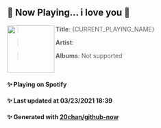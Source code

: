 ## 🎵 Now Playing... i love you 🎵

[<img align="left" width="110" height="110" src="https://i.scdn.co/image/ab67616d0000485150a3147b4edd7701a876c6ce">](https://open.spotify.com/album/0S0KGZnfBGSIssfF54WSJh)
>  **Title**: {CURRENT_PLAYING_NAME}

>  **Artist**: 

>  **Albums**: Not supported

<br>

#### ✨ Playing on Spotify
#### ✨ Last updated at 03/23/2021 18:39
#### ✨ Generated with [20chan/github-now](https://github.com/20chan/github-now)


